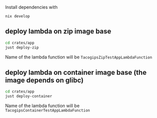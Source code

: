 Install dependencies with

```
nix develop
```

## deploy lambda on zip image base
```sh
cd crates/app
just deploy-zip
```

Name of the lambda function will be `TacogipsZipTestAppLambdaFunction`

## deploy lambda on container image base (the image depends on glibc)

```sh
cd crates/app
just deploy-container
```

Name of the lambda function will be `TacogipsContainerTestAppLambdaFunction`
